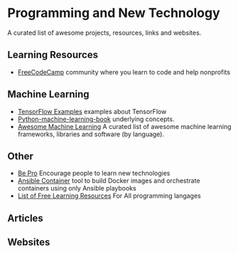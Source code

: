 # Programming and New Technology

A curated list of awesome projects, resources, links and websites.

## Learning Resources
- [FreeCodeCamp](https://github.com/FreeCodeCamp/FreeCodeCamp) community where you learn to code and help nonprofits

## Machine Learning
- [TensorFlow Examples](https://github.com/aymericdamien/TensorFlow-Examples) examples about TensorFlow
- [Python-machine-learning-book](https://github.com/rasbt/python-machine-learning-book) underlying concepts.
- [Awesome Machine Learning](https://github.com/josephmisiti/awesome-machine-learning) A curated list of awesome machine learning frameworks, libraries and software (by language).

## Other
- [Be Pro](https://github.com/vic317yeh/One-Click-to-Be-Pro) Encourage people to learn new technologies
- [Ansible Container](https://github.com/ansible/ansible-container) tool to build Docker images and orchestrate containers using only Ansible playbooks
- [List of Free Learning Resources](https://github.com/vhf/free-programming-books) For All programming langages
## Articles
## Websites
